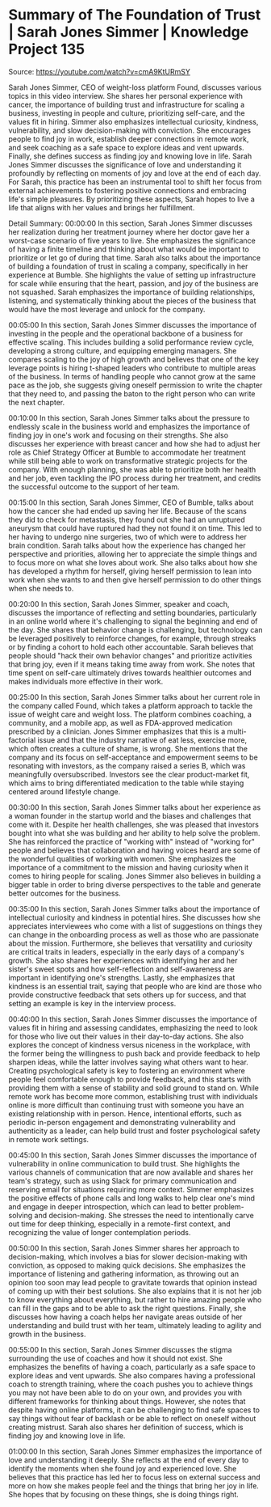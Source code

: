 # Summary of The Foundation of Trust | Sarah Jones Simmer | Knowledge Project 135

Source: https://youtube.com/watch?v=cmA9KtURmSY

Sarah Jones Simmer, CEO of weight-loss platform Found, discusses various topics in this video interview. She shares her personal experience with cancer, the importance of building trust and infrastructure for scaling a business, investing in people and culture, prioritizing self-care, and the values fit in hiring. Simmer also emphasizes intellectual curiosity, kindness, vulnerability, and slow decision-making with conviction. She encourages people to find joy in work, establish deeper connections in remote work, and seek coaching as a safe space to explore ideas and vent upwards. Finally, she defines success as finding joy and knowing love in life.
Sarah Jones Simmer discusses the significance of love and understanding it profoundly by reflecting on moments of joy and love at the end of each day. For Sarah, this practice has been an instrumental tool to shift her focus from external achievements to fostering positive connections and embracing life's simple pleasures. By prioritizing these aspects, Sarah hopes to live a life that aligns with her values and brings her fulfillment.

Detail Summary: 
00:00:00
In this section, Sarah Jones Simmer discusses her realization during her treatment journey where her doctor gave her a worst-case scenario of five years to live. She emphasizes the significance of having a finite timeline and thinking about what would be important to prioritize or let go of during that time. Sarah also talks about the importance of building a foundation of trust in scaling a company, specifically in her experience at Bumble. She highlights the value of setting up infrastructure for scale while ensuring that the heart, passion, and joy of the business are not squashed. Sarah emphasizes the importance of building relationships, listening, and systematically thinking about the pieces of the business that would have the most leverage and unlock for the company.

00:05:00
In this section, Sarah Jones Simmer discusses the importance of investing in the people and the operational backbone of a business for effective scaling. This includes building a solid performance review cycle, developing a strong culture, and equipping emerging managers. She compares scaling to the joy of high growth and believes that one of the key leverage points is hiring t-shaped leaders who contribute to multiple areas of the business. In terms of handling people who cannot grow at the same pace as the job, she suggests giving oneself permission to write the chapter that they need to, and passing the baton to the right person who can write the next chapter.

00:10:00
In this section, Sarah Jones Simmer talks about the pressure to endlessly scale in the business world and emphasizes the importance of finding joy in one's work and focusing on their strengths. She also discusses her experience with breast cancer and how she had to adjust her role as Chief Strategy Officer at Bumble to accommodate her treatment while still being able to work on transformative strategic projects for the company. With enough planning, she was able to prioritize both her health and her job, even tackling the IPO process during her treatment, and credits the successful outcome to the support of her team.

00:15:00
In this section, Sarah Jones Simmer, CEO of Bumble, talks about how the cancer she had ended up saving her life. Because of the scans they did to check for metastasis, they found out she had an unruptured aneurysm that could have ruptured had they not found it on time. This led to her having to undergo nine surgeries, two of which were to address her brain condition. Sarah talks about how the experience has changed her perspective and priorities, allowing her to appreciate the simple things and to focus more on what she loves about work. She also talks about how she has developed a rhythm for herself, giving herself permission to lean into work when she wants to and then give herself permission to do other things when she needs to.

00:20:00
In this section, Sarah Jones Simmer, speaker and coach, discusses the importance of reflecting and setting boundaries, particularly in an online world where it's challenging to signal the beginning and end of the day. She shares that behavior change is challenging, but technology can be leveraged positively to reinforce changes, for example, through streaks or by finding a cohort to hold each other accountable. Sarah believes that people should "hack their own behavior changes" and prioritize activities that bring joy, even if it means taking time away from work. She notes that time spent on self-care ultimately drives towards healthier outcomes and makes individuals more effective in their work.

00:25:00
In this section, Sarah Jones Simmer talks about her current role in the company called Found, which takes a platform approach to tackle the issue of weight care and weight loss. The platform combines coaching, a community, and a mobile app, as well as FDA-approved medication prescribed by a clinician. Jones Simmer emphasizes that this is a multi-factorial issue and that the industry narrative of eat less, exercise more, which often creates a culture of shame, is wrong. She mentions that the company and its focus on self-acceptance and empowerment seems to be resonating with investors, as the company raised a series B, which was meaningfully oversubscribed. Investors see the clear product-market fit, which aims to bring differentiated medication to the table while staying centered around lifestyle change.

00:30:00
In this section, Sarah Jones Simmer talks about her experience as a woman founder in the startup world and the biases and challenges that come with it. Despite her health challenges, she was pleased that investors bought into what she was building and her ability to help solve the problem. She has reinforced the practice of "working with" instead of "working for" people and believes that collaboration and having voices heard are some of the wonderful qualities of working with women. She emphasizes the importance of a commitment to the mission and having curiosity when it comes to hiring people for scaling. Jones Simmer also believes in building a bigger table in order to bring diverse perspectives to the table and generate better outcomes for the business.

00:35:00
In this section, Sarah Jones Simmer talks about the importance of intellectual curiosity and kindness in potential hires. She discusses how she appreciates interviewees who come with a list of suggestions on things they can change in the onboarding process as well as those who are passionate about the mission. Furthermore, she believes that versatility and curiosity are critical traits in leaders, especially in the early days of a company's growth. She also shares her experiences with identifying her and her sister's sweet spots and how self-reflection and self-awareness are important in identifying one's strengths. Lastly, she emphasizes that kindness is an essential trait, saying that people who are kind are those who provide constructive feedback that sets others up for success, and that setting an example is key in the interview process.

00:40:00
In this section, Sarah Jones Simmer discusses the importance of values fit in hiring and assessing candidates, emphasizing the need to look for those who live out their values in their day-to-day actions. She also explores the concept of kindness versus niceness in the workplace, with the former being the willingness to push back and provide feedback to help sharpen ideas, while the latter involves saying what others want to hear. Creating psychological safety is key to fostering an environment where people feel comfortable enough to provide feedback, and this starts with providing them with a sense of stability and solid ground to stand on. While remote work has become more common, establishing trust with individuals online is more difficult than continuing trust with someone you have an existing relationship with in person. Hence, intentional efforts, such as periodic in-person engagement and demonstrating vulnerability and authenticity as a leader, can help build trust and foster psychological safety in remote work settings.

00:45:00
In this section, Sarah Jones Simmer discusses the importance of vulnerability in online communication to build trust. She highlights the various channels of communication that are now available and shares her team's strategy, such as using Slack for primary communication and reserving email for situations requiring more context. Simmer emphasizes the positive effects of phone calls and long walks to help clear one's mind and engage in deeper introspection, which can lead to better problem-solving and decision-making. She stresses the need to intentionally carve out time for deep thinking, especially in a remote-first context, and recognizing the value of longer contemplation periods.

00:50:00
In this section, Sarah Jones Simmer shares her approach to decision-making, which involves a bias for slower decision-making with conviction, as opposed to making quick decisions. She emphasizes the importance of listening and gathering information, as throwing out an opinion too soon may lead people to gravitate towards that opinion instead of coming up with their best solutions. She also explains that it is not her job to know everything about everything, but rather to hire amazing people who can fill in the gaps and to be able to ask the right questions. Finally, she discusses how having a coach helps her navigate areas outside of her understanding and build trust with her team, ultimately leading to agility and growth in the business.

00:55:00
In this section, Sarah Jones Simmer discusses the stigma surrounding the use of coaches and how it should not exist. She emphasizes the benefits of having a coach, particularly as a safe space to explore ideas and vent upwards. She also compares having a professional coach to strength training, where the coach pushes you to achieve things you may not have been able to do on your own, and provides you with different frameworks for thinking about things. However, she notes that despite having online platforms, it can be challenging to find safe spaces to say things without fear of backlash or be able to reflect on oneself without creating mistrust. Sarah also shares her definition of success, which is finding joy and knowing love in life.

01:00:00
In this section, Sarah Jones Simmer emphasizes the importance of love and understanding it deeply. She reflects at the end of every day to identify the moments when she found joy and experienced love. She believes that this practice has led her to focus less on external success and more on how she makes people feel and the things that bring her joy in life. She hopes that by focusing on these things, she is doing things right.

